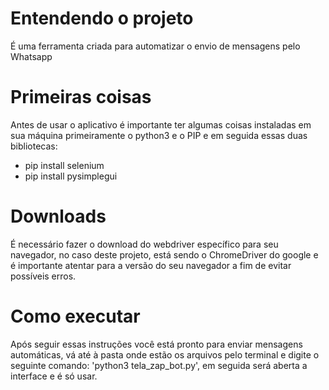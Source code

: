 # Entendendo o projeto
É uma ferramenta criada para automatizar o envio de mensagens pelo Whatsapp

# Primeiras coisas
Antes de usar o aplicativo é importante ter algumas coisas instaladas em sua máquina primeiramente o python3 e o PIP e em seguida essas duas bibliotecas:
 - pip install selenium
 - pip install pysimplegui
 
# Downloads
É necessário fazer o download do webdriver específico para seu navegador, no caso deste projeto,
está sendo o ChromeDriver do google e é importante atentar para a versão do seu navegador a fim de
evitar possíveis erros.

# Como executar
Após seguir essas instruções você está pronto para enviar mensagens automáticas, vá até à pasta onde estão os arquivos pelo 
terminal e digite o seguinte comando: 'python3 tela_zap_bot.py', em seguida será aberta a interface e é só usar.
